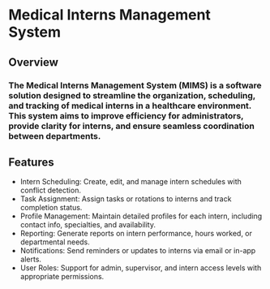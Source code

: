 # Medical Interns Management System
## Overview
### The Medical Interns Management System (MIMS) is a software solution designed to streamline the organization, scheduling, and tracking of medical interns in a healthcare environment. This system aims to improve efficiency for administrators, provide clarity for interns, and ensure seamless coordination between departments.

## Features
* Intern Scheduling: Create, edit, and manage intern schedules with conflict detection.
* Task Assignment: Assign tasks or rotations to interns and track completion status.
* Profile Management: Maintain detailed profiles for each intern, including contact info, specialties, and availability.
* Reporting: Generate reports on intern performance, hours worked, or departmental needs.
* Notifications: Send reminders or updates to interns via email or in-app alerts.
* User Roles: Support for admin, supervisor, and intern access levels with appropriate permissions.
